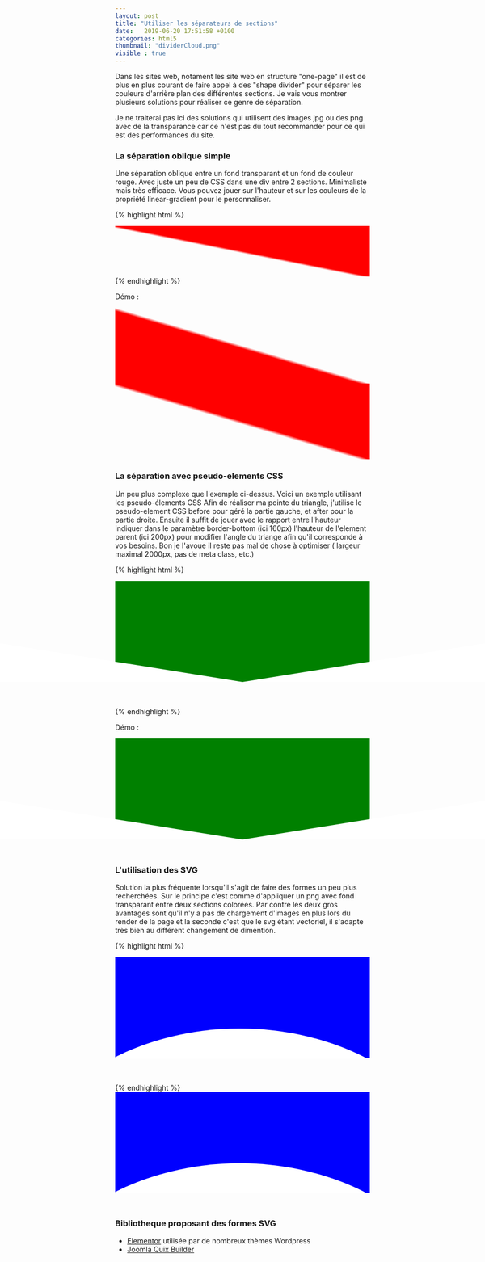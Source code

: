 ```yaml
---
layout: post
title: "Utiliser les séparateurs de sections"
date:   2019-06-20 17:51:58 +0100
categories: html5
thumbnail: "dividerCloud.png"
visible : true
---
```


<style>
.triangle:before {
    right: 50%;
    border-right: 1000px solid transparent;
    border-left: 1000px solid;
}

.triangle:after {
    left: 50%;
    border-left: 1000px solid transparent;
    border-right: 1000px solid;
}

.triangle:after, .triangle:before {
    content: '';
    position: absolute;
    bottom: 0;
    width: 50%;
    z-index: 10;
    border-bottom: 160px solid #FFFFFF;
}

.round svg{
	width: 100%;
    left: 0;
    bottom: -1px;
    height: 100%;
    position: absolute;
}
</style>

Dans les sites web, notament les site web en structure "one-page" il est de plus en plus courant de faire appel à des "shape divider" pour séparer les couleurs d'arrière plan des différentes sections.
Je vais vous montrer plusieurs solutions pour réaliser ce genre de séparation. 

Je ne traiterai pas ici des solutions qui utilisent des images jpg ou des png avec de la transparance car ce n'est pas du tout recommander pour ce qui est des performances du site.

### La séparation oblique simple

Une séparation oblique entre un fond transparant et un fond de couleur rouge. Avec juste un peu de CSS dans une div entre 2 sections. Minimaliste mais très efficace. Vous pouvez jouer sur l'hauteur et sur les couleurs de la propriété linear-gradient pour le personnaliser. 

{% highlight html %}
<div style="min-height: 100px;background-image: linear-gradient(to right top,hsla(0, 0%, 100%, 0) 48%,red 50%);"></div>
{% endhighlight %}

Démo :

<div style="min-height: 150px;background-image: linear-gradient(to right top,red 48%,hsla(0, 0%, 100%, 0) 50%);"></div>
<div style="min-height: 150px;background-image: linear-gradient(to right top,hsla(0, 0%, 100%, 0) 48%,red 50%);"></div>



### La séparation avec pseudo-elements CSS 

Un peu plus complexe que l'exemple ci-dessus. Voici un exemple utilisant les pseudo-élements CSS 
Afin de réaliser ma pointe du triangle, j'utilise le pseudo-element CSS before pour géré la partie gauche, et after pour la partie droite. Ensuite il suffit de jouer avec le rapport entre l'hauteur indiquer dans le paramètre border-bottom (ici 160px) l'hauteur de l'element parent (ici 200px) pour modifier l'angle du triange afin qu'il corresponde à vos besoins. Bon je l'avoue il reste pas mal de chose à optimiser ( largeur maximal 2000px, pas de meta class, etc.)

{% highlight html %}
<style>
.triangle:before {
    right: 50%;
    border-right: 1000px solid transparent;
    border-left: 1000px solid;
}

.triangle:after {
    left: 50%;
    border-left: 1000px solid transparent;
    border-right: 1000px solid;
}

.triangle:after, .triangle:before {
    content: '';
    position: absolute;
    bottom: 0;
    width: 50%;
    z-index: 10;
    border-bottom: 160px solid #FFFFFF;
}
</style>

<div style="background-color:green;width:100%;height:200px;margin-bottom:50px;position: relative;">
	<div class="triangle"></div>
</div>
{% endhighlight %}

Démo :

<div style="background-color:green;width:100%;height:200px;margin-bottom:50px;position: relative;">
	<div class="triangle"></div>
</div>

### L'utilisation des SVG

Solution la plus fréquente lorsqu'il s'agit de faire des formes un peu plus recherchées. Sur le principe c'est comme d'appliquer un png avec fond transparant entre deux sections colorées. Par contre les deux gros avantages sont qu'il n'y a pas de chargement d'images en plus lors du render de la page et la seconde c'est que le svg étant vectoriel, il s'adapte très bien au différent changement de dimention. 

{% highlight html %}
<style>
.round svg{
	width: 100%;
    left: 0;
    bottom: -1px;
    height: 100%;
    position: absolute;
}
</style>

<div style="background-color:blue;width:100%;height:200px;margin-bottom:50px;position: relative;">
	<div class="round">
		<svg version="1.1" xmlns="http://www.w3.org/2000/svg" xmlns:xlink="http://www.w3.org/1999/xlink" x="0px" y="0px"
			 width="240px" height="24px" viewBox="0 0 240 24" enable-background="new 0 0 240 24" xml:space="preserve" preserveAspectRatio="none"
			 style="height: 30%;width:102%;left:-1%;">
		<path fill="#ffffff" d="M119.849,0C47.861,0,0,24,0,24h240C240,24,191.855,0.021,119.849,0z"/>
		</svg>
	</div>
</div>
{% endhighlight %}


<div style="background-color:blue;width:100%;height:200px;margin-bottom:50px;position: relative;">
	<div class="round">
		<svg version="1.1" xmlns="http://www.w3.org/2000/svg" xmlns:xlink="http://www.w3.org/1999/xlink" x="0px" y="0px"
			 width="240px" height="24px" viewBox="0 0 240 24" enable-background="new 0 0 240 24" xml:space="preserve" preserveAspectRatio="none"
			 style="height: 30%;width:102%;left:-1%;">
		<path fill="#ffffff" d="M119.849,0C47.861,0,0,24,0,24h240C240,24,191.855,0.021,119.849,0z"/>
		</svg>
	</div>
</div>

### Bibliotheque proposant des formes SVG 

- [Elementor](https://elementor.com/blog/v130-shape-divider/) utilisée par de nombreux thèmes Wordpress
- [Joomla Quix Builder](https://www.themexpert.com/docs/quix-builder/features/shape-divider)